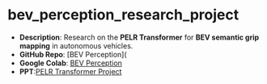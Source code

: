 # bev_perception_research_project
- **Description**: Research on the **PELR Transformer** for **BEV semantic grip mapping** in autonomous vehicles.
- **GitHub Repo**: [BEV Perception](
- **Google Colab**: [BEV Perception](https://colab.research.google.com/drive/1VWsqo5fT3SS6SZL7Xf2Y1ZdM53xZ9Nax?usp=sharing)
- **PPT**:[PELR Transformer Project](https://www.canva.com/design/DAFttO36_lw/5KLLUknyPWy0QMGtdd8hiw/edit?utm_content=DAFttO36_lw&utm_campaign=designshare&utm_medium=link2&utm_source=sharebutton)